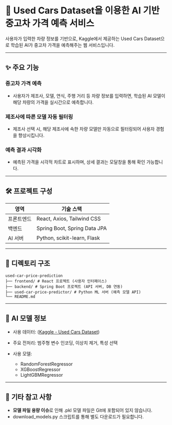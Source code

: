 # 🚗 Used Cars Dataset을 이용한 AI 기반 중고차 가격 예측 서비스

사용자가 입력한 차량 정보를 기반으로, Kaggle에서 제공하는 Used Cars Dataset으로 학습된 AI가 중고차 가격을 예측해주는 웹 서비스입니다.

---

## ✨ 주요 기능
### 중고차 가격 예측
  + 사용자가 제조사, 모델, 연식, 주행 거리 등 차량 정보를 입력하면, 학습된 AI 모델이 해당 차량의 가격을 실시간으로 예측합니다.

### 제조사에 따른 모델 자동 필터링
  + 제조사 선택 시, 해당 제조사에 속한 차량 모델만 자동으로 필터링되어 사용자 경험을 향상시킵니다.

### 예측 결과 시각화
  + 예측된 가격을 시각적 차트로 표시하며, 상세 결과는 모달창을 통해 확인 가능합니다.

---

## 🛠 프로젝트 구성

| 영역       | 기술 스택                                  |
|------------|------------------------------------------- |
| 프론트엔드 | React, Axios, Tailwind CSS                  |
| 백엔드     | Spring Boot, Spring Data JPA               |
| AI 서버    | Python, scikit-learn, Flask                |

---

## 📁 디렉토리 구조

```
used-car-price-prediction
├── frontend/ # React 프로젝트 (사용자 인터페이스)
├── backend/ # Spring Boot 프로젝트 (API 서버, DB 연동)
├── used-car-price-predictor/ # Python ML 서버 (예측 모델 API)
└── README.md
```

---

## 🤖 AI 모델 정보
+ 사용 데이터: ([Kaggle - Used Cars Dataset](https://www.kaggle.com/datasets/austinreese/craigslist-carstrucks-data))

+ 주요 전처리: 범주형 변수 인코딩, 이상치 제거, 특성 선택

+ 사용 모델:
  + RandomForestRegressor
  + XGBoostRegressor
  + LightGBMRegressor

---

## 📌 기타 참고 사항
+ **모델 파일 용량 이슈**로 인해 .pkl 모델 파일은 Git에 포함되어 있지 않습니다. 
+ download_models.py 스크립트를 통해 별도 다운로드가 필요합니다.

